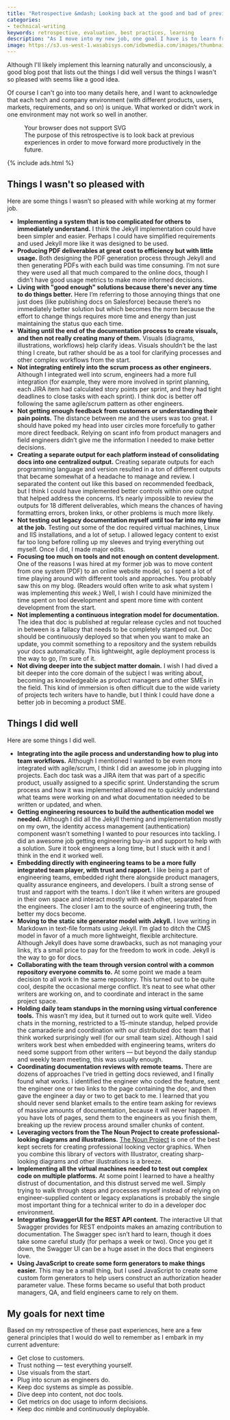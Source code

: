 ```yaml
---
title: "Retrospective &mdash; Looking back at the good and bad of previous experiences"
categories:
- technical-writing
keywords: retrospective, evaluation, best practices, learning
description: "As I move into my new job, one goal I have is to learn from the experiences at my former job and improve this time around. I want to avoid repeating the same mistakes but also remember to build on those things that worked. This post is a retrospective look at the good and bad of previous experiences."
image: https://s3.us-west-1.wasabisys.com/idbwmedia.com/images/thumbnails/retrospectivethumb.png
---
```


Although I'll likely implement this learning naturally and unconsciously, a good blog post that lists out the things I did well versus the things I wasn't so pleased with seems like a good idea.

Of course I can't go into too many details here, and I want to acknowledge that each tech and company environment (with different products, users, markets, requirements, and so on) is unique. What worked or didn’t work in one environment may not work so well in another.

<div style="max-width:500px;">
<figure>
<object type="image/svg+xml" data="{{ "https://s3.us-west-1.wasabisys.com/idbwmedia.com/images/retrospective.svg" | prepend: site.baseurl}}">Your browser does not support SVG</object><figcaption>The purpose of this retrospective is to look back at previous experiences in order to move forward more productively in the future.</figcaption></figure>
</div>

{% include ads.html %}

## Things I wasn't so pleased with

Here are some things I wasn’t so pleased with while working at my former job.

* **Implementing a system that is too complicated for others to immediately understand.** I think the Jekyll implementation could have been simpler and easier. Perhaps I could have simplified requirements and used Jekyll more like it was designed to be used.
* **Producing PDF deliverables at great cost to efficiency but with little usage.** Both designing the PDF generation process through Jekyll and then generating PDFs with each build was time consuming. I’m not sure they were used all that much compared to the online docs, though I didn’t have good usage metrics to make more informed decisions.
* **Living with "good enough" solutions because there's never any time to do things better.** Here I’m referring to those annoying things that one just does (like publishing docs on Salesforce) because there’s no immediately better solution but which becomes the norm because the effort to change things requires more time and energy than just maintaining the status quo each time.
* **Waiting until the end of the documentation process to create visuals, and then not really creating many of them.** Visuals (diagrams, illustrations, workflows) help clarify ideas. Visuals shouldn’t be the last thing I create, but rather should be as a tool for clarifying processes and other complex workflows from the start.
* **Not integrating entirely into the scrum process as other engineers.** Although I integrated well into scrum, engineers had a more full integration (for example, they were more involved in sprint planning, each JIRA item had calculated story points per sprint, and they had tight deadlines to close tasks with each sprint). I think doc is better off following the same agile/scrum pattern as other engineers.
* **Not getting enough feedback from customers or understanding their pain points.** The distance between me and the users was too great. I should have poked my head into user circles more forcefully to gather more direct feedback. Relying on scant info from product managers and field engineers didn’t give me the information I needed to make better decisions.
* **Creating a separate output for each platform instead of consolidating docs into one centralized output.** Creating separate outputs for each programming language and version resulted in a ton of different outputs that became somewhat of a headache to manage and review. I separated the content out like this based on recommended feedback, but I think I could have implemented better controls within one output that helped address the concerns. It’s nearly impossible to review the outputs for 18 different deliverables, which means the chances of having formatting errors, broken links, or other problems is much more likely.
* **Not testing out legacy documentation myself until too far into my time at the job.** Testing out some of the doc required virtual machines, Linux and IIS installations, and a lot of setup. I allowed legacy content to exist far too long before rolling up my sleeves and trying everything out myself. Once I did, I made major edits.
* **Focusing too much on tools and not enough on content development.** One of the reasons I was hired at my former job was to move content from one system (PDF) to an online website model, so I spent a lot of time playing around with different tools and approaches. You probably saw this on my blog. (Readers would often write to ask what system I was implementing *this week*.) Well, I wish I could have minimized the time spent on tool development and spent more time with content development from the start.
* **Not implementing a continuous integration model for documentation.** The idea that doc is published at regular release cycles and not touched in between is a fallacy that needs to be completely stamped out. Doc should be continuously deployed so that when you want to make an update, you commit something to a repository and the system rebuilds your docs automatically. This lightweight, agile deployment process is the way to go, I’m sure of it.
* **Not diving deeper into the subject matter domain.** I wish I had dived a bit deeper into the core domain of the subject I was writing about, becoming as knowledgeable as product managers and other SMEs in the field. This kind of immersion is often difficult due to the wide variety of projects tech writers have to handle, but I think I could have done a better job in becoming a product SME.


## Things I did well

Here are some things I did well.

* **Integrating into the agile process and understanding how to plug into team workflows.** Although I mentioned I wanted to be even more integrated with agile/scrum, I think I did an awesome job in plugging into projects. Each doc task was a JIRA item that was part of a specific product, usually assigned to a specific sprint. Understanding the scrum process and how it was implemented allowed me to quickly understand what teams were working on and what documentation needed to be written or updated, and when.
* **Getting engineering resources to build the authentication model we needed.** Although I did all the Jekyll theming and implementation mostly on my own, the identity access management (authentication) component wasn’t something I wanted to pour resources into tackling. I did an awesome job getting engineering buy-in and support to help with a solution. Sure it took engineers a long time, but I stuck with it and I think in the end it worked well.
* **Embedding directly with engineering teams to be a more fully integrated team player, with trust and rapport.** I like being a part of engineering teams, embedded right there alongside product managers, quality assurance engineers, and developers. I built a strong sense of trust and rapport with the teams. I don’t like it when writers are grouped in their own space and interact mostly with each other, separated from the engineers. The closer I am to the source of engineering truth, the better my docs become.
* **Moving to the static site generator model with Jekyll.** I love writing in Markdown in text-file formats using Jekyll. I’m glad to ditch the CMS model in favor of a much more lightweight, flexible architecture. Although Jekyll does have some drawbacks, such as not managing your links, it’s a small price to pay for the freedom to work in code. Jekyll is the way to go for docs.
* **Collaborating with the team through version control with a common repository everyone commits to.** At some point we made a team decision to all work in the same repository. This turned out to be quite cool, despite the occasional merge conflict. It’s neat to see what other writers are working on, and to coordinate and interact in the same project space.
* **Holding daily team standups in the morning using virtual conference tools.** This wasn’t my idea, but it turned out to work quite well. Video chats in the morning, restricted to a 15-minute standup, helped provide the camaraderie and coordination with our distributed doc team that I think worked surprisingly well (for our small team size). Although I said writers work best when embedded with engineering teams, writers do need some support from other writers &mdash; but beyond the daily standup and weekly team meeting, this was usually enough.
* **Coordinating documentation reviews with remote teams.** There are dozens of approaches I’ve tried in getting docs reviewed, and I finally found what works. I identified the engineer who coded the feature, sent the engineer one or two links to the page containing the doc, and then gave the engineer a day or two to get back to me. I learned that you should never send blanket emails to the entire team asking for reviews of massive amounts of documentation, because it will never happen. If you have lots of pages, send them to the engineers as you finish them, breaking up the review process around smaller chunks of content.
* **Leveraging vectors from the The Noun Project to create professional-looking diagrams and illustrations.** [The Noun Project](https://thenounproject.com/) is one of the best kept secrets for creating professional looking vector graphics. When you combine this library of vectors with Illustrator, creating sharp-looking diagrams and other illustrations is a breeze.
* **Implementing all the virtual machines needed to test out complex code on multiple platforms.** At some point I learned to have a healthy distrust of documentation, and this distrust served me well. Simply trying to walk through steps and processes myself instead of relying on engineer-supplied content or legacy explanations is probably the single most important thing for a technical writer to do in a developer doc environment.
* **Integrating SwaggerUI for the REST API content.** The interactive UI that Swagger provides for REST endpoints makes an amazing contribution to documentation. The Swagger spec isn’t hard to learn, though it does take some careful study (for perhaps a week or two). Once you get it down, the Swagger UI can be a huge asset in the docs that engineers love.
* **Using JavaScript to create some form generators to make things easier.** This may be a small thing, but I used JavaScript to create some custom form generators to help users construct an authorization header parameter value. These forms became so useful that both product managers, QA, and field engineers came to rely on them.

## My goals for next time

Based on my retrospective of these past experiences, here are a few general principles that I would do well to remember as I embark in my current adventure:

* Get close to customers.
* Trust nothing — test everything yourself.
* Use visuals from the start.
* Plug into scrum as engineers do.
* Keep doc systems as simple as possible.
* Dive deep into content, not doc tools.
* Get metrics on doc usage to inform decisions.
* Keep doc nimble and continuously deployable.
